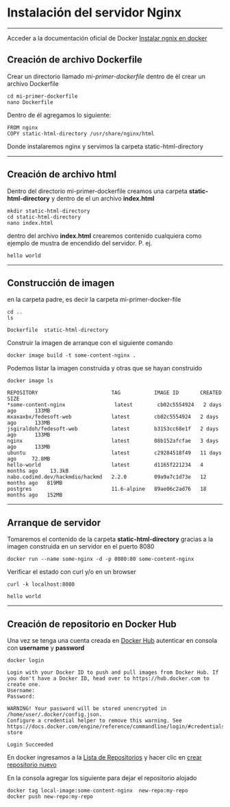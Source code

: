#  Instalación del servidor Nginx
---
Acceder a la documentación oficial de Docker [Instalar ngnix en docker](https://hub.docker.com/_/nginx)

## Creación de archivo Dockerfile

Crear un directorio llamado *mi-primer-dockerfile* dentro de él crear un archivo Dockerfile

```
cd mi-primer-dockerfile
nano Dockerfile
```

Dentro de él agregamos lo siguiente:

```
FROM nginx
COPY static-html-directory /usr/share/nginx/html

```

Donde instalaremos nginx y servimos la carpeta static-html-directory

---

## Creación de archivo html

Dentro del directorio mi-primer-dockerfile creamos una carpeta **static-html-directory** y dentro de el un archivo **index.html**

```
mkdir static-html-directory
cd static-html-directory
nano index.html
```

dentro del archivo **index.html** crearemos contenido cualquiera como ejemplo de mustra de encendido del servidor. P. ej.

```
hello world
```
---

## Construcción de imagen

en la carpeta padre, es decir la carpeta mi-primer-docker-file

```
cd ..
ls 
```

```
Dockerfile  static-html-directory
```

Construir la imagen de arranque con el siguiente comando

```
docker image build -t some-content-nginx .
```

Podemos listar la imagen construida y otras que se hayan construido

```
docker image ls
```

```
REPOSITORY                        TAG           IMAGE ID       CREATED         SIZE
*some-content-nginx                latest        cb02c5554924   2 days ago      133MB
mxaxaxbx/fedesoft-web             latest        cb02c5554924   2 days ago      133MB
jsgiraldoh/fedesoft-web           latest        b3153cc68e1f   2 days ago      133MB
nginx                             latest        08b152afcfae   3 days ago      133MB
ubuntu                            latest        c29284518f49   11 days ago     72.8MB
hello-world                       latest        d1165f221234   4 months ago    13.3kB
nabo.codimd.dev/hackmdio/hackmd   2.2.0         09a9a7c1d73e   12 months ago   819MB
postgres                          11.6-alpine   89ae06c2ad76   18 months ago   152MB
```
---

## Arranque de servidor

Tomaremos el contenido de la carpeta **static-html-directory** gracias a la imagen construida en un servidor en el puerto 8080

```
docker run --name some-nginx -d -p 8080:80 some-content-nginx
```

Verificar el estado con curl y/o en un browser
```
curl -k localhost:8080
```

```
hello world
```
---

## Creación de repositorio en Docker Hub

Una vez se tenga una cuenta creada en [Docker Hub](https://hub.docker.com/) autenticar en consola con **username** y **password**

```
docker login
```

```
Login with your Docker ID to push and pull images from Docker Hub. If you don't have a Docker ID, head over to https://hub.docker.com to create one.
Username:
Password:
```

```
WARNING! Your password will be stored unencrypted in /home/user/.docker/config.json.
Configure a credential helper to remove this warning. See
https://docs.docker.com/engine/reference/commandline/login/#credentials-store

Login Succeeded

```

En docker ingresamos a la [Lista de Repositorios](https://hub.docker.com/repositories) y hacer clic en [crear repositorio nuevo](https://hub.docker.com/repository/create?namespace=)

En la consola agregar los siguiente para dejar el repositorio alojado

```
docker tag local-image:some-content-nginx  new-repo:my-repo
docker push new-repo:my-repo
```
